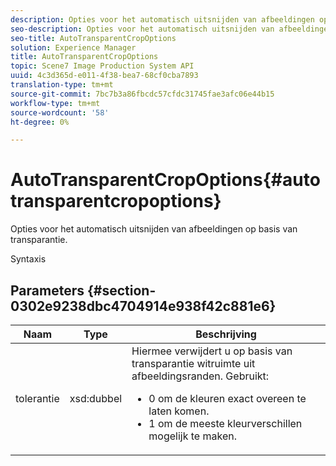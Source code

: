 ```yaml
---
description: Opties voor het automatisch uitsnijden van afbeeldingen op basis van transparantie.
seo-description: Opties voor het automatisch uitsnijden van afbeeldingen op basis van transparantie.
seo-title: AutoTransparentCropOptions
solution: Experience Manager
title: AutoTransparentCropOptions
topic: Scene7 Image Production System API
uuid: 4c3d365d-e011-4f38-bea7-68cf0cba7893
translation-type: tm+mt
source-git-commit: 7bc7b3a86fbcdc57cfdc31745fae3afc06e44b15
workflow-type: tm+mt
source-wordcount: '58'
ht-degree: 0%

---
```



# AutoTransparentCropOptions{#autotransparentcropoptions}

Opties voor het automatisch uitsnijden van afbeeldingen op basis van transparantie.

Syntaxis

## Parameters {#section-0302e9238dbc4704914e938f42c881e6}

<table id="table_F6A0DBA37F704C2097C617A0A6767566"> 
 <thead> 
  <tr> 
   <th colname="col1" class="entry"> Naam </th> 
   <th colname="col2" class="entry"> Type </th> 
   <th colname="col3" class="entry"> Beschrijving </th> 
  </tr> 
 </thead>
 <tbody> 
  <tr> 
   <td colname="col1"> <span class="codeph"> tolerantie</span> </td> 
   <td colname="col2"> <span class="codeph"> xsd:dubbel</span> </td> 
   <td colname="col3">Hiermee verwijdert u op basis van transparantie witruimte uit afbeeldingsranden. Gebruikt: 
    <ul id="ul_FE5423B857AE43FCBA7A9AEA76C754CC">
     <li id="li_01E3BD0AB8DA4C408B47CB02B269404A">0 om de kleuren exact overeen te laten komen. </li>
     <li id="li_FCE21384265D4ECE9C0D785F1BB32C3A">1 om de meeste kleurverschillen mogelijk te maken. </li>
    </ul></td> 
  </tr> 
 </tbody> 
</table>


